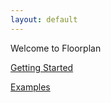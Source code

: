 ```yaml
---
layout: default
---
```


Welcome to Floorplan

[Getting Started](./getting-started/)

[Examples](./examples/)